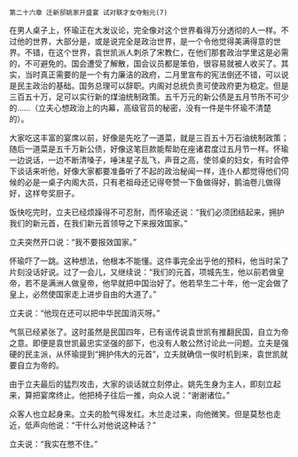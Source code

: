     第二十六章 迁新邸姚家开盛宴 试对联才女夺魁元(7) 

   在男人桌子上，怀瑜正在大发议论，完全像对这个世界看得万分透彻的人一样。不过他的世界，大部分是，或是说完全是政治世界，是一个令他觉得美满得意的世界。不错，在这个世界，袁世凯派人刺杀了宋教仁，在他们那套政治学里这是必需的，不可避免的。国会遭受了解散，国会议员都是笨伯，很容易就被人收买了。其实，当时真正需要的是一个有力廉洁的政府，二月里宣布的宪法倒还不错，可以说是民主政治的基础。国务总理可以辞职。内阁对总统负责可使政府更为稳定。但是三百五十万，足可以实行新的煤油统制政策。五千万元的新公债是五月节所不可少的……（立夫心想政治上的内幕，高级官员的秘密，没有一件是牛怀瑜不清楚的）。

   大家吃这丰富的宴席以前，好像是先吃了一道菜，就是三百五十万石油统制政策；随后一道菜是五千万新公债，好像这笔巨款能帮助在座诸君度过五月节一样。怀瑜一边说话，一边不断清嗓子，唾沫星子乱飞，声音之高，使邻桌的妇女，有时会停下谈话来听他，好像大家都要准备听了不起的政治秘闻一样，连仆人都觉得他们伺候的必是一桌子内阁大员，只有老祖母还记得夸赞一下鱼做得好，鹅油卷儿做得好，这样夸奖厨子。

   饭快吃完时，立夫已经烦躁得不可忍耐，而怀瑜还说：“我们必须团结起来，拥护我们的新元首，在我们新元首领导之下来报效国家。”

   立夫突然开口说：“我不要报效国家。”

   怀瑜吓了一跳。这种想法，他根本不能懂。这件事完全出乎他的预料，他当时呆了片刻没话好说。过了一会儿，又继续说：“我们的元首，项城先生，他以前若做皇帝，若不是满洲人做皇帝，他早就把中国治好了。他若早生二十年，他一定会做了皇上，必然使国家走上进步自由的大道了。”

   立夫说：“他现在还可以把中华民国消灭呀。”

   气氛已经紧张了。这时虽然是民国四年，已有谣传说袁世凯有推翻民国，自立为帝之意。即便是袁世凯最忠实坚强的部下，也没有人敢公然讨论此一问题。立夫是强硬的民主派，从怀瑜提到“拥护伟大的元首”，立夫就确信一俟时机到来，袁世凯就要自立为帝的。

   由于立夫最后的猛烈攻击，大家的谈话就立刻停止。姚先生身为主人，即刻立起来，算把宴席终止。他把椅子往后一推，向众人说：“谢谢诸位。”

   众客人也立起身来。立夫的脸气得发红。木兰走过来，向他微笑。但是莫愁也走近，低声向他说：“干什么对他说这种话？”

   立夫说：“我实在憋不住。”

